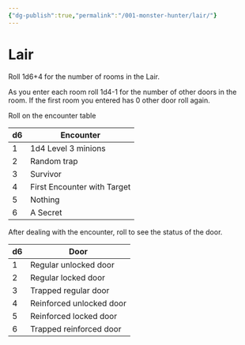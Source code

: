 ```yaml
---
{"dg-publish":true,"permalink":"/001-monster-hunter/lair/"}
---
```


# Lair

Roll 1d6+4 for the number of rooms in the Lair.

As you enter each room roll 1d4-1 for the number of other doors in the room. If the first room you entered has 0 other door roll again.

Roll on the encounter table

| d6  | Encounter                   |
| --- | --------------------------- |
| 1   | 1d4 Level 3 minions         |
| 2   | Random trap                 |
| 3   | Survivor                    |
| 4   | First Encounter with Target |
| 5   | Nothing                     |
| 6   | A Secret                    |
After dealing with the encounter, roll to see the status of the door.

| d6  | Door                     |
| --- | ------------------------ |
| 1   | Regular unlocked door    |
| 2   | Regular locked door      |
| 3   | Trapped regular door     |
| 4   | Reinforced unlocked door |
| 5   | Reinforced locked door   |
| 6   | Trapped reinforced door  |
